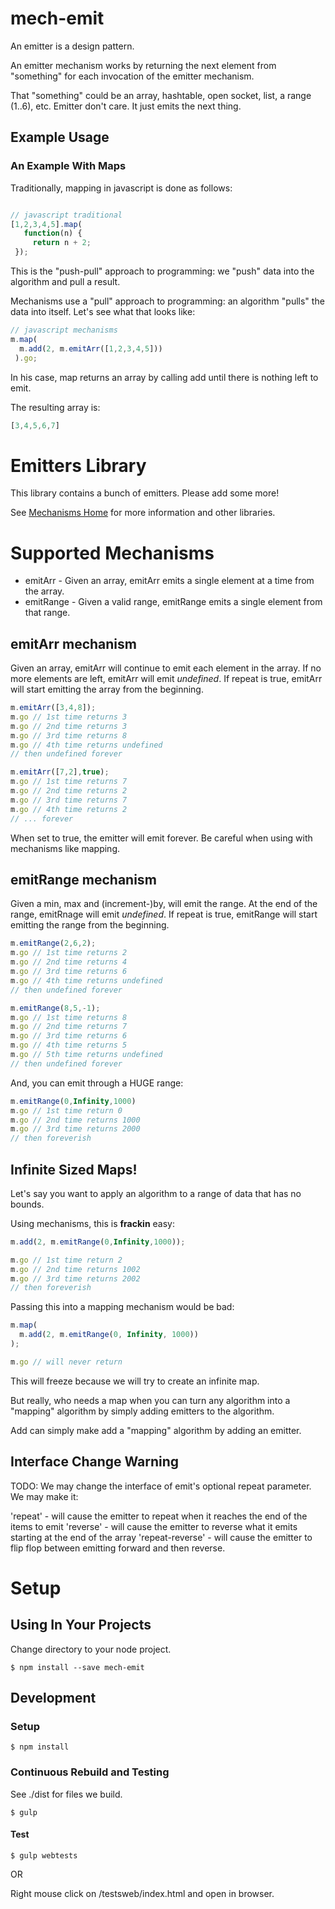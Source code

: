 [mech-home-link]: https://github.com/mechanisms/mech "Home repository for mechanisms"

# mech-emit

An emitter is a design pattern.

An emitter mechanism works by returning the next element from "something" for each invocation of the emitter mechanism.

That "something" could be an array, hashtable, open socket, list, a range (1..6), etc. Emitter don't care. It just emits the next thing.

## Example Usage

### An Example With Maps

Traditionally, mapping in javascript is done as follows:

```javascript

// javascript traditional
[1,2,3,4,5].map(
   function(n) {
     return n + 2;
 });
```

This is the "push-pull" approach to programming: we "push" data into the algorithm and pull a result.

Mechanisms use a "pull" approach to programming: an algorithm "pulls" the data into itself. Let's see what that looks like:


```javascript
// javascript mechanisms
m.map(
  m.add(2, m.emitArr([1,2,3,4,5]))
 ).go;
```

In his case, map returns an array by calling add until there is nothing left to emit.

The resulting array is:

```javascript
[3,4,5,6,7]
```

# Emitters Library

This library contains a bunch of emitters. Please add some more!

See [Mechanisms Home][mech-home-link] for more information and other libraries.

# Supported Mechanisms

* emitArr - Given an array, emitArr emits a single element at a time from the array.
* emitRange - Given a valid range, emitRange emits a single element from that range.

## emitArr mechanism

Given an array, emitArr will continue to emit each element in the array. If no more elements are left, emitArr will emit *undefined*. If repeat is true, emitArr will start emitting the array from the beginning.

```javascript
m.emitArr([3,4,8]);
m.go // 1st time returns 3
m.go // 2nd time returns 3
m.go // 3rd time returns 8
m.go // 4th time returns undefined
// then undefined forever
```

```javascript
m.emitArr([7,2],true);
m.go // 1st time returns 7
m.go // 2nd time returns 2
m.go // 3rd time returns 7
m.go // 4th time returns 2
// ... forever
```

When set to true, the emitter will emit forever. Be careful when using with mechanisms like mapping.

## emitRange mechanism

Given a min, max and (increment-)by, will emit the range. At the end of the range, emitRnage will emit *undefined*. If repeat is true, emitRange will start emitting the range from the beginning.

```javascript
m.emitRange(2,6,2);
m.go // 1st time returns 2
m.go // 2nd time returns 4
m.go // 3rd time returns 6
m.go // 4th time returns undefined
// then undefined forever
```

```javascript
m.emitRange(8,5,-1);
m.go // 1st time returns 8
m.go // 2nd time returns 7
m.go // 3rd time returns 6
m.go // 4th time returns 5
m.go // 5th time returns undefined
// then undefined forever
```

And, you can emit through a HUGE range:

```javascript
m.emitRange(0,Infinity,1000)
m.go // 1st time return 0
m.go // 2nd time returns 1000
m.go // 3rd time returns 2000
// then foreverish
```

## Infinite Sized Maps!

Let's say you want to apply an algorithm to a range of data that has no bounds.

Using mechanisms, this is **frackin** easy:


```javascript
m.add(2, m.emitRange(0,Infinity,1000));

m.go // 1st time return 2
m.go // 2nd time returns 1002
m.go // 3rd time returns 2002
// then foreverish
```

Passing this into a mapping mechanism would be bad:

```javascript
m.map(
  m.add(2, m.emitRange(0, Infinity, 1000))
);

m.go // will never return
```

This will freeze because we will try to create an infinite map.

But really, who needs a map when you can turn any algorithm into a "mapping" algorithm by simply adding emitters to the algorithm.

Add can simply make add a "mapping" algorithm by adding an emitter.

## Interface Change Warning

TODO: We may change the interface of emit's optional repeat parameter. We may make it:

'repeat' - will cause the emitter to repeat when it reaches the end of the items to emit
'reverse' - will cause the emitter to reverse what it emits starting at the end of the array
'repeat-reverse' - will cause the emitter to flip flop between emitting forward and then reverse.

# Setup

## Using In Your Projects

Change directory to your node project.

    $ npm install --save mech-emit

## Development

### Setup

    $ npm install
    
### Continuous Rebuild and Testing

See ./dist for files we build.

    $ gulp

#### Test

    $ gulp webtests

OR

Right mouse click on /testsweb/index.html and open in browser.